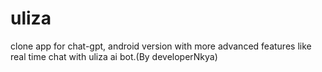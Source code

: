 # uliza
clone app for chat-gpt, android version with more advanced features like real time chat with uliza ai bot.(By developerNkya)

